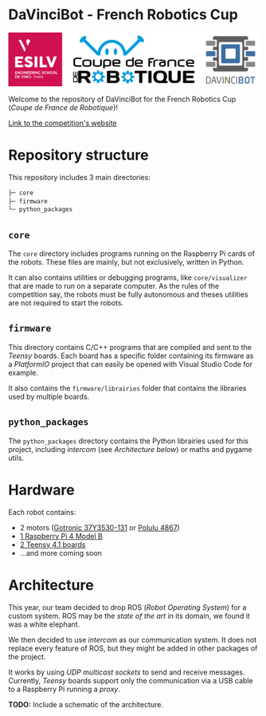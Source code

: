 # DaVinciBot - French Robotics Cup

![Logos ESILV, Coupe de France de Robotique, DaVinciBot](/images/logos_readme.png)

Welcome to the repository of DaVinciBot for the French Robotics Cup (*Coupe de France de Robotique*)!

[Link to the competition's website](https://www.coupederobotique.fr/edition-2022/le-concours/)


# Repository structure

This repository includes 3 main directories:
```bash
├─ core
├─ firmware
└─ python_packages
```

## `core`

The `core` directory includes programs running on the Raspberry Pi cards of the robots. These files are mainly, but not exclusively, written in Python.

It can also contains utilities or debugging programs, like `core/visualizer` that are made to run on a separate computer. As the rules of the competition say, the robots must be fully autonomous and theses utilities are not required to start the robots.

## `firmware`

This directory contains C/C++ programs that are compiled and sent to the *Teensy* boards. Each board has a specific folder containing its firmware as a *PlatformIO* project that can easily be opened with Visual Studio Code for example.

It also contains the `firmware/librairies` folder that contains the libraries used by multiple boards.

## `python_packages`

The `python_packages` directory contains the Python librairies used for this project, including *intercom* (see *Architecture below*) or maths and pygame utils.

# Hardware

Each robot contains:
- 2 motors ([Gotronic 37Y3530-131](https://www.gotronic.fr/art-motoreducteur-encodeur-37y3530-131-20604.htm) or [Polulu 4867](https://www.pololu.com/product/4867))
- [1 Raspberry Pi 4 Model B](https://www.raspberrypi.org/products/raspberry-pi-4-model-b/)
- [2 Teensy 4.1 boards](https://www.pjrc.com/store/teensy41.html)
- ...and more coming soon

# Architecture

This year, our team decided to drop ROS (*Robot Operating System*) for a custom system. ROS may be the *state of the art* in its domain, we found it was a white elephant.

We then decided to use *intercom* as our communication system.
It does not replace every feature of ROS, but they might be added in other packages of the project.

It works by using *UDP multicast sockets* to send and receive messages. Currently, *Teensy* boards support only the communication via a USB cable to a Raspberry Pi running a *proxy*.

**TODO:** Include a schematic of the architecture.
